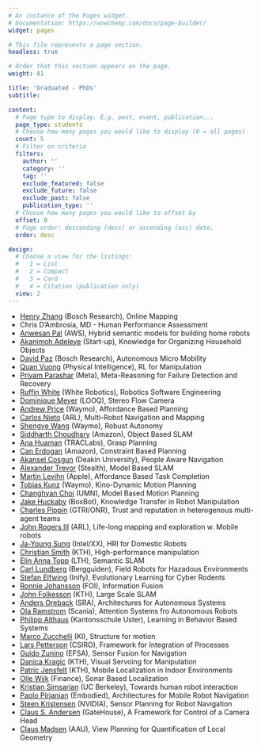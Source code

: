 ```yaml
---
# An instance of the Pages widget.
# Documentation: https://wowchemy.com/docs/page-builder/
widget: pages

# This file represents a page section.
headless: true

# Order that this section appears on the page.
weight: 81

title: 'Graduated - PhDs'
subtitle:

content:
  # Page type to display. E.g. post, event, publication...
  page_type: students
  # Choose how many pages you would like to display (0 = all pages)
  count: 5
  # Filter on criteria
  filters:
    author: ''
    category: ''
    tag: ''
    exclude_featured: false
    exclude_future: false
    exclude_past: false
    publication_type: ''
  # Choose how many pages you would like to offset by
  offset: 0
  # Page order: descending (desc) or ascending (asc) date.
  order: desc

design:
  # Choose a view for the listings:
  #   1 = List
  #   2 = Compact
  #   3 = Card
  #   4 = Citation (publication only)
  view: 2
---
```

- [Henry Zhang](https://henryzhangzhy.github.io/) (Bosch Research), Online Mapping
- Chris D’Ambrosia, MD - Human Performance Assessment
- [Anwesan Pal](https://anwesanpal.github.io/) (AWS), Hybrid semantic models for building  home robots
- [Akanimoh Adeleye](https://www.linkedin.com/in/aka-sanmi-adeleye/) (Start-up), Knowledge for Organizing Household Objects
- [David Paz](https://www.linkedin.com/in/david-paz/) (Bosch Research), Autonomous Micro Mobility
- [Quan Vuong](https://www.linkedin.com/in/quan-vuong-0a4a6460/) (Physical Intelligence), RL for Manipulation
- [Priyam Parashar](https://www.linkedin.com/in/priyamparashar/) (Meta), Meta-Reasoning for Failure Detection and Recovery
- [Ruffin White](Independent) (White Robotics), Robotics Software Engineering
- [Dominique Meyer](https://www.linkedin.com/in/meydom/) (LOOQ), Stereo Flow Camera
- [Andrew Price](https://www.linkedin.com/in/andrew-price-14a0b514/) (Waymo), Affordance Based Planning
- [Carlos Nieto](https://www.linkedin.com/in/carlos-nieto-granda-62446641/) (ARL), Multi-Robot Navigation and Mapping
- [Shengye Wang](https://www.linkedin.com/in/shengyewang/) (Waymo), Robust Autonomy
- [Siddharth Choudhary](https://www.linkedin.com/in/siddharthchoudhary/) (Amazon), Object Based SLAM
- [Ana Huaman](https://www.linkedin.com/in/ana-huaman-quispe-a26bab33/) (TRACLabs), Grasp Planning
- [Can Erdogan](https://www.linkedin.com/in/can-e-a8304920/) (Amazon), Constraint Based Planning
- [Akansel Cosgun](https://www.linkedin.com/in/akan-cosgun-02608847/) (Deakin University), People Aware Navigation
- [Alexander Trevor](https://www.linkedin.com/in/alexanderjbtrevor/) (Stealth), Model Based SLAM
- [Martin Levihn](https://www.linkedin.com/in/martin-levihn-93349589/) (Apple), Affordance Based Task Completion
- [Tobias Kunz](https://www.linkedin.com/in/tobias-kunz-a8875250/) (Waymo), Kino-Dynamic Motion Planning
- [Changhyan Choi](https://www.linkedin.com/in/changhyun-choi-a7154232/) (UMN), Model Based Motion Planning
- [Jake Huckaby](https://www.linkedin.com/in/jakehuckaby/) (BoxBot), Knowledge Transfer in Robot Manipulation
- [Charles Pippin](https://www.linkedin.com/in/charles-pippin-48150256/) (GTRI/ONR), Trust and reputation in heterogenous multi-agent teams
- [John Rogers III](https://www.linkedin.com/in/john-rogers-41921a12/) (ARL), Life-long mapping and exploration w. Mobile robots
- [Ja-Young Sung]() (Intel/XX), HRI for Domestic Robots
- [Christian Smith](https://www.linkedin.com/in/christian-smith-ba6b27/) (KTH), High-performance manipulation
- [Elin Anna Topp](https://www.linkedin.com/in/elin-anna-topp-a3807657/) (LTH), Semantic SLAM
- [Carl Lundberg](https://www.linkedin.com/in/carl-lundberg-0810334/) (Bergguiden), Field Robots for Hazadous Environments
- [Stefan Elfwing](https://www.linkedin.com/in/stefan-elfwing-0660a6187/) (Inify), Evolutionary Learning for Cyber Rodents
- [Ronnie Johansson](https://www.linkedin.com/in/ronnie-johansson-455a31/) (FOI), Information Fusion
- [John Folkesson](https://www.linkedin.com/in/john-folkesson/) (KTH), Large Scale SLAM
- [Anders Oreback]() (SRA), Architectures for Autonomous Systems
- [Ola Ramstrom](https://www.linkedin.com/in/ola-ramstr%C3%B6m-972a4b2/) (Scania), Attention Systems fro Autonomous Robots
- [Philipp Althaus](https://www.linkedin.com/in/philippalthaus/) (Kantonsschule Uster), Learning in Behavior Based Systems
- [Marco Zucchelli](https://www.linkedin.com/in/marco-zucchelli-919a183/) (KI), Structure for motion
- [Lars Petterson](https://www.linkedin.com/in/lars-petersson-9013541/) (CSIRO), Framework for Integration of Processes
- [Guido Zunino](https://www.linkedin.com/in/guidozunino/) (EFSA), Sensor Fusion for Navigation
- [Danica Kragic](https://www.linkedin.com/in/danica-kragic-8039b4/) (KTH), Visual Servoing for Manipulation
- [Patric Jensfelt](https://www.linkedin.com/in/patric-jensfelt-b3574556/) (KTH), Mobile Localization in Indoor Environments
- [Olle Wijk]() (Finance), Sonar Based Localization
- [Kristian Simsarian](https://www.linkedin.com/in/ksimsarian/) (UC Berkeley), Towards human robot interaction
- [Paolo Pirjanian](https://www.linkedin.com/in/paolopirjanian/) (Embodied), Architectures for Mobile Robot Navigation
- [Steen Kristensen](https://www.linkedin.com/in/steen-kristensen-242503/) (NVIDIA), Sensor Planning for Robot Navigation
- [Claus S. Andersen](https://www.linkedin.com/in/claus-siggaard-andersen-847474/) (GateHouse), A Framework for Control of a Camera Head
- [Claus Madsen](https://www.linkedin.com/in/clmadsen/) (AAU), View Planning for Quantification of Local Geometry

